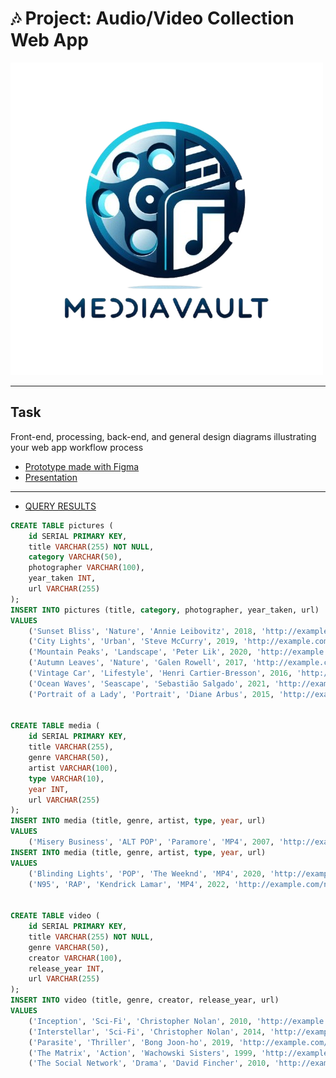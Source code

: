 # 🎶 Project: Audio/Video Collection Web App
![AppLogo](https://github.com/yungbreezei/yungbreezei/blob/main/Web%20Development/AudioVideoApp/images/Designer.png)

***

## Task
Front-end, processing, back-end, and general design diagrams illustrating your web app workflow process
- [Prototype made with Figma](https://github.com/yungbreezei/yungbreezei/blob/main/Web%20Development/AudioVideoApp/Prototype.png)
- [Presentation](https://github.com/yungbreezei/yungbreezei/blob/main/Web%20Development/AudioVideoApp/presentation.pdf)



***
- [QUERY RESULTS](https://github.com/yungbreezei/yungbreezei/blob/main/Web%20Development/AudioVideoApp/SQLdata-media.txt)

````sql
CREATE TABLE pictures (
    id SERIAL PRIMARY KEY,
    title VARCHAR(255) NOT NULL,
    category VARCHAR(50),
    photographer VARCHAR(100),
    year_taken INT,
    url VARCHAR(255)
);
INSERT INTO pictures (title, category, photographer, year_taken, url)
VALUES 
    ('Sunset Bliss', 'Nature', 'Annie Leibovitz', 2018, 'http://example.com/sunset-bliss.jpg'),
    ('City Lights', 'Urban', 'Steve McCurry', 2019, 'http://example.com/city-lights.jpg'),
    ('Mountain Peaks', 'Landscape', 'Peter Lik', 2020, 'http://example.com/mountain-peaks.jpg'),
    ('Autumn Leaves', 'Nature', 'Galen Rowell', 2017, 'http://example.com/autumn-leaves.jpg'),
    ('Vintage Car', 'Lifestyle', 'Henri Cartier-Bresson', 2016, 'http://example.com/vintage-car.jpg'),
    ('Ocean Waves', 'Seascape', 'Sebastião Salgado', 2021, 'http://example.com/ocean-waves.jpg'),
    ('Portrait of a Lady', 'Portrait', 'Diane Arbus', 2015, 'http://example.com/portrait-of-a-lady.jpg');


CREATE TABLE media (
    id SERIAL PRIMARY KEY,
    title VARCHAR(255),
    genre VARCHAR(50),
    artist VARCHAR(100),
    type VARCHAR(10),
    year INT,
    url VARCHAR(255)
);
INSERT INTO media (title, genre, artist, type, year, url)
VALUES 
    ('Misery Business', 'ALT POP', 'Paramore', 'MP4', 2007, 'http://example.com/misery-business.mp4'),
INSERT INTO media (title, genre, artist, type, year, url)
VALUES 
    ('Blinding Lights', 'POP', 'The Weeknd', 'MP4', 2020, 'http://example.com/blinding-lights.mp4'),
    ('N95', 'RAP', 'Kendrick Lamar', 'MP4', 2022, 'http://example.com/n95.mp4');


CREATE TABLE video (
    id SERIAL PRIMARY KEY,
    title VARCHAR(255) NOT NULL,
    genre VARCHAR(50),
    creator VARCHAR(100),
    release_year INT,
    url VARCHAR(255)
);
INSERT INTO video (title, genre, creator, release_year, url)
VALUES 
    ('Inception', 'Sci-Fi', 'Christopher Nolan', 2010, 'http://example.com/inception.mp4'),
    ('Interstellar', 'Sci-Fi', 'Christopher Nolan', 2014, 'http://example.com/interstellar.mp4'),
    ('Parasite', 'Thriller', 'Bong Joon-ho', 2019, 'http://example.com/parasite.mp4'),
    ('The Matrix', 'Action', 'Wachowski Sisters', 1999, 'http://example.com/the-matrix.mp4'),
    ('The Social Network', 'Drama', 'David Fincher', 2010, 'http://example.com/the-social-network.mp4');


````
